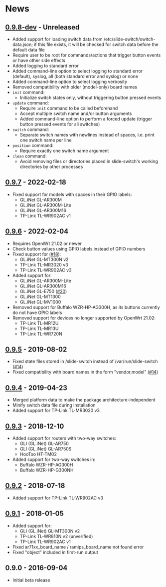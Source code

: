 # News

## [0.9.8-dev][Unreleased] - Unreleased
* Added support for loading switch data from
  /etc/slide-switch/switch-data.json; if this file exists, it will be
  checked for switch data before the default data file
* Require user to be root for commands/actions that trigger button
  events or have other side effects
* Added logging to standard error
* Added command-line option to select logging to standard error
  (default), syslog, all (both standard error and syslog) or none
* Added command-line option to select logging verbosity
* Removed compatibility with older (model-only) board names
* `init` command:
  * Initialize switch states only, without triggering button pressed
    events
* `update` command:
  * Require `init` command to be called beforehand
  * Accept multiple switch name and/or button arguments
  * Added command-line option to perform a forced update (trigger button
    pressed events for all switches)
* `switch` command:
  * Separate switch names with newlines instead of spaces, i.e. print
    one switch name per line
* `position` command:
  * Require exactly one switch name argument
* `clean` command:
  * Avoid removing files or directories placed in slide-switch's working
    directories by other processes

## [0.9.7] - 2022-02-18
* Fixed support for models with spaces in their GPIO labels:
  * GL.iNet GL-AR300M
  * GL.iNet GL-AR300M-Lite
  * GL.iNet GL-AR300M16
  * TP-Link TL-WR902AC v1

## [0.9.6] - 2022-02-04
* Requires OpenWrt 21.02 or newer
* Check button values using GPIO labels instead of GPIO numbers
* Fixed support for ([#18][GH-18]):
  * GL.iNet GL-MT300N v2
  * TP-Link TL-MR3020 v3
  * TP-Link TL-WR902AC v3
* Added support for:
  * GL.iNet GL-AR300M-Lite
  * GL.iNet GL-AR300M16
  * GL.iNet GL-E750 ([#20][GH-20])
  * GL.iNet GL-MT1300
  * GL.iNet GL-MV1000
* Removed support for Buffalo WZR-HP-AG300H, as its buttons currently do
  not have GPIO labels
* Removed support for devices no longer supported by OpenWrt 21.02:
  * TP-Link TL-MR12U
  * TP-Link TL-MR13U
  * TP-Link TL-WR720N

## [0.9.5] - 2019-08-02
* Fixed state files stored in /slide-switch instead of
  /var/run/slide-switch ([#14][GH-14])
* Fixed compatibility with board names in the form "vendor,model"
  ([#14][GH-14])

## [0.9.4] - 2019-04-23
* Merged platform data to make the package architecture-independent
* Minify switch data file during installation
* Added support for TP-Link TL-MR3020 v3

## [0.9.3] - 2018-12-10
* Added support for routers with two-way switches:
  * GLI (GL.iNet) GL-AR750
  * GLI (GL.iNet) GL-AR750S
  * HooToo HT-TM02
* Added support for two-way switches in:
  * Buffalo WZR-HP-AG300H
  * Buffalo WZR-HP-G300NH

## [0.9.2] - 2018-07-18
* Added support for TP-Link TL-WR902AC v3

## [0.9.1] - 2018-01-05
* Added support for:
  * GLI (GL.iNet) GL-MT300N v2
  * TP-Link TL-WR810N v2 (unverified)
  * TP-Link TL-WR902AC v1
* Fixed ar71xx_board_name / ramips_board_name not found error
* Fixed "object" included in first-run output

## 0.9.0 - 2016-09-04
* Initial beta release

[Unreleased]: https://github.com/jefferyto/openwrt-slide-switch/compare/0.9.7...main
[0.9.7]: https://github.com/jefferyto/openwrt-slide-switch/compare/0.9.6...0.9.7
[0.9.6]: https://github.com/jefferyto/openwrt-slide-switch/compare/0.9.5...0.9.6
[0.9.5]: https://github.com/jefferyto/openwrt-slide-switch/compare/0.9.4...0.9.5
[0.9.4]: https://github.com/jefferyto/openwrt-slide-switch/compare/0.9.3...0.9.4
[0.9.3]: https://github.com/jefferyto/openwrt-slide-switch/compare/0.9.2...0.9.3
[0.9.2]: https://github.com/jefferyto/openwrt-slide-switch/compare/0.9.1...0.9.2
[0.9.1]: https://github.com/jefferyto/openwrt-slide-switch/compare/0.9.0...0.9.1

[GH-14]: https://github.com/jefferyto/openwrt-slide-switch/issues/14
[GH-18]: https://github.com/jefferyto/openwrt-slide-switch/issues/18
[GH-20]: https://github.com/jefferyto/openwrt-slide-switch/pull/20

